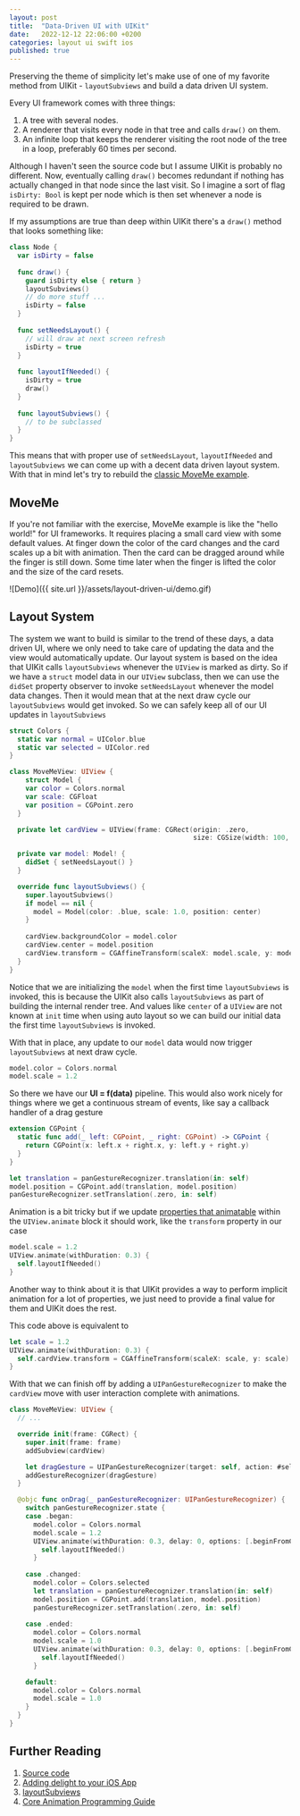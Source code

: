 ```yaml
---
layout: post
title:  "Data-Driven UI with UIKit"
date:   2022-12-12 22:06:00 +0200
categories: layout ui swift ios
published: true
---
```


Preserving the theme of simplicity let's make use of one of my favorite method from UIKit - `layoutSubviews` and build a data driven UI system. 

Every UI framework comes with three things: 
1. A tree with several nodes.
1. A renderer that visits every node in that tree and calls `draw()` on them.
1. An infinite loop that keeps the renderer visiting the root node of the tree in a loop, preferably 60 times per second.

Although I haven't seen the source code but I assume UIKit is probably no different. Now, eventually calling `draw()` becomes redundant if nothing has actually changed in that node since the last visit. So I imagine a sort of flag `isDirty: Bool` is kept per node which is then set whenever a node is required to be drawn. 

If my assumptions are true than deep within UIKit there's a `draw()` method that looks something like:

```swift
class Node {
  var isDirty = false
  
  func draw() {
    guard isDirty else { return }
    layoutSubviews()
    // do more stuff ...
    isDirty = false
  }
  
  func setNeedsLayout() {
    // will draw at next screen refresh
    isDirty = true
  }
  
  func layoutIfNeeded() {
    isDirty = true
    draw()
  }
  
  func layoutSubviews() {
    // to be subclassed
  }
}
```

This means that with proper use of `setNeedsLayout`, `layoutIfNeeded` and `layoutSubviews` we can come up with a decent data driven layout system. With that in mind let's try to rebuild the [classic MoveMe example](https://developer.apple.com/library/archive/samplecode/MoveMe/Introduction/Intro.html#//apple_ref/doc/uid/DTS40007315).

## MoveMe

If you're not familiar with the exercise, MoveMe example is like the "hello world!" for UI frameworks. It requires placing a small card view with some default values. At finger down the color of the card changes and the card scales up a bit with animation. Then the card can be dragged around while the finger is still down. Some time later when the finger is lifted the color and the size of the card resets.

![Demo]({{ site.url }}/assets/layout-driven-ui/demo.gif)

## Layout System

The system we want to build is similar to the trend of these days, a data driven UI, where we only need to take care of updating the data and the view would automatically update. Our layout system is based on the idea that UIKit calls `layoutSubviews` whenever the `UIView` is marked as dirty. So if we have a `struct` model data in our `UIView` subclass, then we can use the `didSet` property observer to invoke `setNeedsLayout` whenever the model data changes. Then it would mean that at the next draw cycle our `layoutSubviews` would get invoked. So we can safely keep all of our UI updates in `layoutSubviews`

```swift
struct Colors {
  static var normal = UIColor.blue
  static var selected = UIColor.red
}

class MoveMeView: UIView {
    struct Model {
    var color = Colors.normal
    var scale: CGFloat
    var position = CGPoint.zero
  }

  private let cardView = UIView(frame: CGRect(origin: .zero, 
                                              size: CGSize(width: 100, height: 100)))

  private var model: Model! {
    didSet { setNeedsLayout() }
  }

  override func layoutSubviews() {
    super.layoutSubviews()
    if model == nil {
      model = Model(color: .blue, scale: 1.0, position: center)
    }
    
    cardView.backgroundColor = model.color
    cardView.center = model.position
    cardView.transform = CGAffineTransform(scaleX: model.scale, y: model.scale)
  }
}
```

Notice that we are initializing the `model` when the first time `layoutSubviews` is invoked, this is because the UIKit also calls `layoutSubviews` as part of building the internal render tree. And values like `center` of a `UIView` are not known at `init` time when using auto layout so we can build our initial data the first time `layoutSubviews` is invoked. 

With that in place, any update to our `model` data would now trigger `layoutSubviews` at next draw cycle.

```swift
model.color = Colors.normal
model.scale = 1.2
```

So there we have our **UI = f(data)** pipeline. This would also work nicely for things where we get a continuous stream of events, like say a callback handler of a drag gesture

```swift
extension CGPoint {
  static func add(_ left: CGPoint, _ right: CGPoint) -> CGPoint {
    return CGPoint(x: left.x + right.x, y: left.y + right.y)
  }
}

let translation = panGestureRecognizer.translation(in: self)
model.position = CGPoint.add(translation, model.position)
panGestureRecognizer.setTranslation(.zero, in: self)
```

Animation is a bit tricky but if we update [properties that animatable](https://developer.apple.com/library/archive/documentation/Cocoa/Conceptual/CoreAnimation_guide/AnimatableProperties/AnimatableProperties.html#//apple_ref/doc/uid/TP40004514-CH11-SW1) within the `UIView.animate` block it should work, like the `transform` property in our case

```swift
model.scale = 1.2
UIView.animate(withDuration: 0.3) {
  self.layoutIfNeeded()
}
```

Another way to think about it is that UIKit provides a way to perform implicit animation for a lot of properties, we just need to provide a final value for them and UIKit does the rest. 

This code above is equivalent to

```swift
let scale = 1.2
UIView.animate(withDuration: 0.3) {
  self.cardView.transform = CGAffineTransform(scaleX: scale, y: scale)
}
```

With that we can finish off by adding a `UIPanGestureRecognizer` to make the `cardView` move with user interaction complete with animations.

```swift
class MoveMeView: UIView {
  // ...

  override init(frame: CGRect) {
    super.init(frame: frame)
    addSubview(cardView)

    let dragGesture = UIPanGestureRecognizer(target: self, action: #selector(onDrag))
    addGestureRecognizer(dragGesture)
  }

  @objc func onDrag(_ panGestureRecognizer: UIPanGestureRecognizer) {
    switch panGestureRecognizer.state {
    case .began:
      model.color = Colors.normal
      model.scale = 1.2
      UIView.animate(withDuration: 0.3, delay: 0, options: [.beginFromCurrentState]) {
        self.layoutIfNeeded()
      }
      
    case .changed:
      model.color = Colors.selected
      let translation = panGestureRecognizer.translation(in: self)
      model.position = CGPoint.add(translation, model.position)
      panGestureRecognizer.setTranslation(.zero, in: self)
      
    case .ended:
      model.color = Colors.normal
      model.scale = 1.0
      UIView.animate(withDuration: 0.3, delay: 0, options: [.beginFromCurrentState]) {
        self.layoutIfNeeded()
      }

    default:
      model.color = Colors.normal
      model.scale = 1.0
    }
  }
}
```

## Further Reading
1. [Source code](https://gist.github.com/chunkyguy/e0acac64fcc027f917b9b4b7d02830a9)
1. [Adding delight to your iOS App](https://developer.apple.com/wwdc18/233)
1. [layoutSubviews](https://developer.apple.com/documentation/uikit/uiview/1622482-layoutsubviews)
1. [Core Animation Programming Guide](https://developer.apple.com/library/archive/documentation/Cocoa/Conceptual/CoreAnimation_guide/Introduction/Introduction.html#//apple_ref/doc/uid/TP40004514-CH1-SW1)
